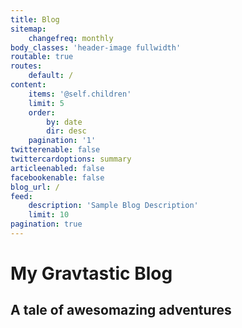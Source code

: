 ```yaml
---
title: Blog
sitemap:
    changefreq: monthly
body_classes: 'header-image fullwidth'
routable: true
routes:
    default: /
content:
    items: '@self.children'
    limit: 5
    order:
        by: date
        dir: desc
    pagination: '1'
twitterenable: false
twittercardoptions: summary
articleenabled: false
facebookenable: false
blog_url: /
feed:
    description: 'Sample Blog Description'
    limit: 10
pagination: true
---
```


# My Gravtastic Blog
## A tale of **awesomazing** adventures
